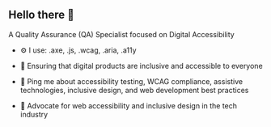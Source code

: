 ## Hello there 👋
A Quality Assurance (QA) Specialist focused on Digital Accessibility 

- ⚙️ I use: .axe, .js, .wcag, .aria, .a11y

- 💼 Ensuring that digital products are inclusive and accessible to everyone

- 💬 Ping me about accessibility testing, WCAG compliance, assistive technologies, inclusive design, and web development best practices

- 📢 Advocate for web accessibility and inclusive design in the tech industry
